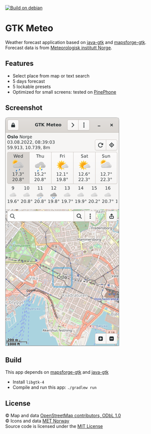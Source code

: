 [![Build on debian](https://github.com/bailuk/gtk-meteo/actions/workflows/build-on-debian.yml/badge.svg)](https://github.com/bailuk/gtk-meteo/actions/workflows/build-on-debian.yml)

# GTK Meteo
Weather forecast application based on [java-gtk](https://github.com/bailuk/java-gtk) and [mapsforge-gtk](https://github.com/bailuk/mapsforge).
Forecast data is from [Meteorologisk institutt Norge](https://www.met.no).

## Features
- Select place from map or text search
- 5 days forecast
- 5 lockable presets
- Optimized for small screens: tested on [PinePhone](https://www.pine64.org/pinephone/) 

## Screenshot
![Screenshot](screenshot.png) 

## Build
This app depends on [mapsforge-gtk](https://github.com/bailuk/mapsforge-gtk) and [java-gtk](https://github.com/bailuk/java-gtk)
- Install `libgtk-4`
- Compile and run this app: `./gradlew run` 
 
 ## License
© Map and data [OpenStreetMap contributors, ODbL 1.0](https://osm.org/copyright)  
© Icons and data [MET Norway](https://api.met.no/doc/License)  
Source code is licensed under the [MIT License](https://en.wikipedia.org/wiki/MIT_License)
